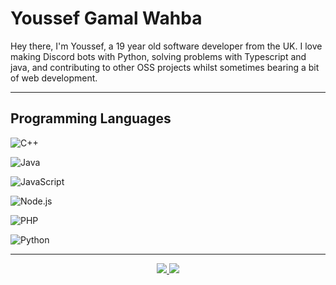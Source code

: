 # Youssef Gamal Wahba 

Hey there, I'm Youssef, a 19 year old software developer from the UK. I love making Discord bots with Python, solving problems with Typescript and java, and contributing to other OSS projects whilst sometimes bearing a bit of web development.

---

## Programming Languages

![C++](https://img.shields.io/badge/C++-00599C?logo=C%2B%2B&logoColor=white)

![Java](https://img.shields.io/badge/Java-007396?logo=Java&logoColor=white)

![JavaScript](https://img.shields.io/badge/JavaScript-F7DF1E?logo=JavaScript&logoColor=white)

![Node.js](https://img.shields.io/badge/Node.js-339933?logo=Node.js&logoColor=white)

![PHP](https://img.shields.io/badge/PHP-777BB4?logo=PHP&logoColor=white)

![Python](https://img.shields.io/badge/Python-3776AB?logo=Python&logoColor=white)

---

<div align="center">

  <a href="https://github.com/YoussefWahba0">

  <img  src="https://github-readme-stats.vercel.app/api?username=YoussefWahba0&show_icons=true&theme=dark&include_all_commits=true&count_private=true"/>

  <img src="https://github-readme-stats.vercel.app/api/top-langs/?username=YoussefWahba0&layout=compact&langs_count=7&theme=dark"/>

</div>

